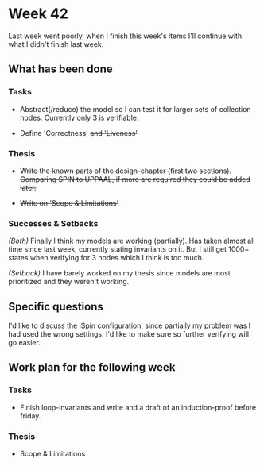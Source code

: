 # Week 42

Last week went poorly, when I finish this week's items I'll continue with what I didn't finish last week.

## What has been done

### Tasks

* Abstract(/reduce) the model so I can test it for larger sets of collection nodes. Currently only 3 is verifiable.

* Define 'Correctness' ~~and 'Liveness'~~

### Thesis

* ~~Write the known parts of the design-chapter (first two sections). Comparing SPIN to UPPAAL, if more are required they could be added later.~~

* ~~Write on 'Scope & Limitations'~~

### Successes & Setbacks

_(Both)_ Finally I think my models are working (partially). Has taken almost all time since last week, currently stating invariants on it. But I still get 1000+ states when verifying for 3 nodes which I think is too much.

_(Setback)_ I have barely worked on my thesis since models are most prioritized and they weren't working.

## Specific questions

I'd like to discuss the iSpin configuration, since partially my problem was I had used the wrong settings. I'd like to make sure so further verifying will go easier.

## Work plan for the following week

### Tasks

* Finish loop-invariants and write and a draft of an induction-proof before friday.

### Thesis

* Scope & Limitations

